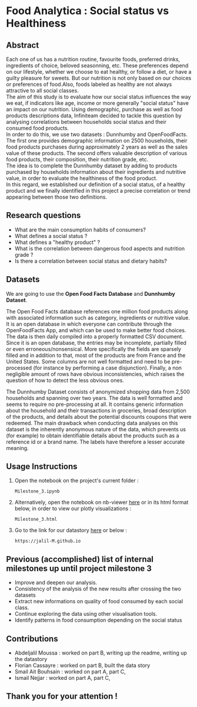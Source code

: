 # Food Analytica : Social status vs Healthiness

## Abstract
Each one of us has a nutrition routine, favourite foods, preferred drinks, ingredients of choice, beloved seasonning, etc. These preferences depend on our lifestyle, whether we choose to eat healthy, or follow a diet, or have a guilty pleasure for sweets. But our nutrition is not only based on our choices or preferences of food.Also, foods labeled as healthy are not always attractive to all social classes.<br>
The aim of this study is to evaluate how our social status influences the way we eat, if indicators like age, income or more generally "social status"  have an impact on our nutrition. Using demographic, purchase as well as food products descriptions data, Infiniteam decided to tackle this question by analysing correlations between households social status and their consumed food products.<br>
In order to do this, we use two datasets : Dunnhumby and OpenFoodFacts. The first one provides demographic information on 2500 households, their food products purchases during approximately 2 years as well as the sales value of these products. The second offers valuable description of various food products, their composition, their nutrition grade, etc.<br> 
The idea is to complete the Dunnhumby dataset by adding to products purchased by households information about their ingredients and nutritive value, in order to evaluate the healthiness of the food product.<br>
In this regard, we established our definition of a social status, of a healthy product and we finally identified in this project a precise correlation or trend appearing between those two definitions. 

## Research questions
- What are the main consumption habits of consumers?
- What defines a social status ?
- What defines a "healthy product" ?
- What is the correlation between dangerous food aspects and nutrition grade ? 
- Is there a correlation between social status and dietary habits?

## Datasets
We are going to use the **Open Food Facts Database** and **Dunnhumby Dataset**. 

The Open Food Facts database references one million food products along with associated information such as category, ingredients or nutritive value. It is an open database in which everyone can contribute through the OpenFoodFacts App, and which can be used to make better food choices. The data is then daily compiled into a properly formatted CSV document. Since it is an open database, the entries may be incomplete, partially filled or even erroneous/nonsensical. More specifically the fields are sparsely filled and in addition to that, most of the products are from France and the United States. Some columns are not well formatted and need to be pre-processed (for instance by performing a case disjunction). Finally, a non negligible amount of rows have obvious inconsistencies, which raises the question of how to detect the less obvious ones.

The Dunnhumby Dataset consists of anonymized shopping data from 2,500 households and spanning over two years. The data is well formatted and seems to require no pre-processing at all. It contains generic information about the household and their transactions in groceries, broad description of the products, and details about the potential discounts coupons that were redeemed. The main drawback when conducting data analyses on this dataset is the inherently anonymous nature of the data, which prevents us (for example) to obtain identifiable details about the products such as a reference id or a brand name. The labels have therefore a lesser accurate meaning.

## Usage Instructions

1) Open the notebook on the project's current folder :

	```
	Milestone_3.ipynb
	```

2) Alternatively, open the notebook on nb-viewer [here](lien) or in its html format below, in order to view our plotly visualizations :

	```
	Milestone_3.html
	``` 

3) Go to the link for our datastory [here](https://jalil-M.github.io) or below :

	```
	https://jalil-M.github.io
	```


## Previous (accomplished) list of internal milestones up until project milestone 3
- Improve and deepen our analysis.
- Consistency of the analysis of the new results after crossing the two datasets
- Extract new informations on quality of food consumed by each social class.
- Continue exploring the data using other visualisation tools.
- Identify patterns in food consumption depending on the social status

## Contributions
- Abdeljalil Moussa : worked on part B, writing up the readme, writing up the datastory  
- Florian Cassayre : worked on part B, built the data story
- Smail Ait Bouhsain : worked on part A, part C,
- Ismail Nejjar : worked on part A, part C, 

## Thank you for your attention !
